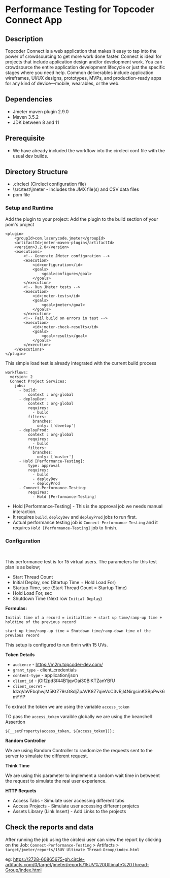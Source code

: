# Performance Testing for Topcoder Connect App

## Description

Topcoder Connect is a web application that makes it easy to tap into the power of crowdsourcing to get more work done faster. Connect is ideal for projects that include application design and/or development work. You can crowdsource the entire application development lifecycle or just the specific stages where you need help. Common deliverables include application wireframes, UI/UX designs, prototypes, MVPs, and production-ready apps for any kind of device—mobile, wearables, or the web.

## Dependencies

- Jmeter maven plugin 2.9.0
- Maven  3.5.2 
- JDK between 8 and 11

## Prerequisite

- We have already included the workflow into the circleci conf file with the usual dev builds.

## Directory Structure

- .circleci (Circleci configuration file)
- \src\test\jmeter - Includes the JMX file(s) and CSV data files
- pom file

### **Setup and Runtime**

Add the plugin to your project: Add the plugin to the build section of your pom's project

```
<plugin>
    <groupId>com.lazerycode.jmeter</groupId>
    <artifactId>jmeter-maven-plugin</artifactId>
    <version>3.2.0</version>
    <executions>
        <!-- Generate JMeter configuration -->
        <execution>
            <id>configuration</id>
            <goals>
                <goal>configure</goal>
            </goals>
        </execution>
        <!-- Run JMeter tests -->
        <execution>
            <id>jmeter-tests</id>
            <goals>
                <goal>jmeter</goal>
            </goals>
        </execution>
        <!-- Fail build on errors in test -->
        <execution>
            <id>jmeter-check-results</id>
            <goals>
                <goal>results</goal>
            </goals>
        </execution>
    </executions>
</plugin>
```

This simple load test is already integrated with the current build process

```
workflows:
  version: 2
  Connect Project Services:
    jobs:
      - build:
          context : org-global
      - deployDev:
          context : org-global
          requires:
            - build
          filters:
            branches:
              only: ['develop']
      - deployProd:
          context : org-global
          requires:
            - build
          filters:
            branches:
              only: ['master']       
      - Hold [Performance-Testing]:
          type: approval
          requires:
            - build
            - deployDev
            - deployProd
      - Connect-Performance-Testing:
          requires:
            - Hold [Performance-Testing]
```

- Hold [Performance-Testing] - This is the approval job we needs manual interaction.
- It requires  `build`, `deployDev` and `deployProd` jobs to run first.
- Actual performance testing job is `Connect-Performance-Testing` and it requires `Hold [Performance-Testing]` job to finish.

### **Configuration**

<img src="https://imgur.com/0WNB89y.png" alt="">
<img src="https://imgur.com/rdP3t77.png" alt="">

This performance test is for 15 virtual users. The parameters for this test plan is as below;

- Start Thread Count
- Initial Deplay, sec (Startup Time + Hold Load For)
- Startup Time, sec (Start Thread Count = Startup Time)
- Hold Load For, sec
- Shutdown Time (Next row `Initial Deplay`)

**Formulas:**

```
Initial time of a record = initialtime + start up time/ramp-up time + holdtime of the previous record
```

```
start up time/ramp-up time = Shutdown time/ramp-down time of the previous record
```

This setup is configured to run 6min with 15 UVs.

**Token Details**

- `audience` - https://m2m.topcoder-dev.com/
- `grant_type` - client_credentials
- `content-type` - application/json
- `client_id` - jGIf2pd3f44B1jqvOai30BIKTZanYBfU
- `client_secret` - ldzqVaVEbqhwjM5KtZ79sG8djZpAVK8Z7qieVcC3vRjI4NirgcinKSBpPwk6mYYP

To extract the token we are using the variable `access_token`

TO pass the `access_token` varaible globally we are using the beanshell Assertion

`${__setProperty(access_token, ${access_token})};`

**Random Controller**

We are using Random Controller to randomize the requests sent to the server to simulate the different request.

**Think Time**

We are using this parameter to implement a random wait time in betweent the request to simulate the real user experience.

**HTTP Requets**

- Access Tabs - Simulate user accessing different tabs
- Access Projects - Simulate user accessing different projetcs
- Assets Library (Link Insert) - Add Links to the projects

## Check the reports and data

After running the job using the circleci user can view the report by clicking on the Job: `Connect-Performance-Testing` > Artifacts > `target/jmeter/reports/15UV Ultimate Thread-Group/index.html`

eg: https://2728-60865675-gh.circle-artifacts.com/0/target/jmeter/reports/15UV%20Ultimate%20Thread-Group/index.html
